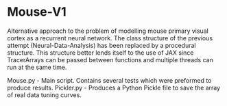 # Mouse-V1
Alternative approach to the problem of modelling mouse primary visual cortex as a recurrent neural network.
The class structure of the previous attempt (Neural-Data-Analysis) has been replaced by a procedural structure.
This structure better lends itself to the use of JAX since TracerArrays can be passed between functions and multiple
threads can run at the same time.

Mouse.py   - Main script. Contains several tests which were preformed to produce results.
Pickler.py - Produces a Python Pickle file to save the array of real data tuning curves.
